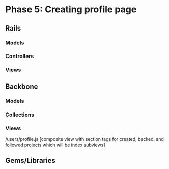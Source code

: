 # Phase 5: Creating profile page

## Rails
### Models

### Controllers

### Views

## Backbone
### Models

### Collections

### Views
/users/profile.js [composite view with section tags for created, backed, and followed projects which will be index subviews]

## Gems/Libraries
